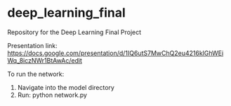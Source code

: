 # deep_learning_final
Repository for the Deep Learning Final Project

Presentation link: https://docs.google.com/presentation/d/1IQ6utS7MwChQ2eu4216klGhWEiWq_8iczNWr1BtAwAc/edit

To run the network:
1. Navigate into the model directory
2. Run:
	python network.py









